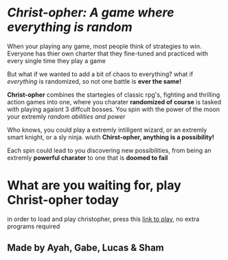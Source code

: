# *Christ-opher: A game where everything is *random** 

When your playing any game, most people think of strategies to win. Everyone has thier own charter that they fine-tuned and practiced with every single time they play a game

But what if we wanted to add a bit of chaos to everything? what if *everything* is randomized, so not one battle is **ever the same!**

**Christ-opher** combines the startegies of classic rpg's, fighting and thrilling action games into one, where you charater **randomized of course** is tasked with playing agaisnt 3 diffcult bosses. You spin with the power of the moon your extremly *random abilities and power*

Who knows, you could play a extremly intillgent wizard, or an extremly smart knight, or a sly ninja. wiuth **Chirst-opher, anything is a possibility!**

Each spin could lead to you discovering new possibilities, from being an extremly **powerful charater** to one that is **doomed to fail**

# What are you waiting for, play Christ-opher today

in order to load and play christopher, press this [link to play](https://number1bidoof.github.io/Chris-topher/), no extra programs required

## Made by Ayah, Gabe, Lucas & Sham